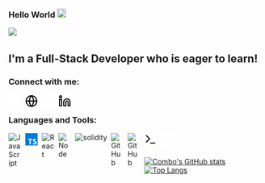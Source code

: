 ### Hello World <img src="https://raw.githubusercontent.com/MartinHeinz/MartinHeinz/master/wave.gif" alt="" height="18" width="18" />

![](https://user-images.githubusercontent.com/38589050/189494272-c6b31df5-90c5-49f2-a515-fa01baa557a7.gif)

## I'm a Full-Stack Developer who is eager to learn!

### Connect with me:

[<img align="left" alt="website" width="25px" src="./assets/globe-dark.svg" style="padding-right:8px;" />](#gh-dark-mode-only)
[<img align="left" alt="website" width="25px" src="./assets/globe-light.svg" style="padding-right:8px;" />](#gh-light-mode-only)
[<img align="left" alt="linkedin" width="25px" src="./assets/linkedin-dark.svg" style="padding-right:8px;" />](#gh-dark-mode-only)
[<img align="left" alt="linkedin" width="25px" src="./assets/linkedin-light.svg" style="padding-right:8px;" />](#gh-light-mode-only)

<br/>

### Languages and Tools:

[<img align="left" alt="JavaScript" width="25px" src="https://cdn.jsdelivr.net/gh/devicons/devicon/icons/javascript/javascript-original.svg" style="padding-right:8px;" />]() 
[<img align="left" alt="typescript" width="25px" src="https://raw.githubusercontent.com/devicons/devicon/master/icons/typescript/typescript-original.svg" style="padding-right:8px;" />]()
[<img align="left" alt="React" width="25px" src="https://cdn.jsdelivr.net/gh/devicons/devicon/icons/react/react-original.svg" style="padding-right:8px;" />]()
[<img align="left" alt="Node" width="25px" src="https://user-images.githubusercontent.com/38589050/188311118-c44c18cf-5e24-4c3a-b401-c51c70fb7e32.png" style="padding-right:8px;" />]()
[<img align="left" alt="solidity" height="25px" src="https://user-images.githubusercontent.com/38589050/188310267-92dcee72-6c1e-4637-8026-93aa3d3ceb53.png" style="padding-right:8px;" />]()
[<img align="left" alt="GitHub" width="25px" src="https://user-images.githubusercontent.com/3369400/139447912-e0f43f33-6d9f-45f8-be46-2df5bbc91289.png" style="padding-right:8px;" />](#gh-dark-mode-only)
[<img align="left" alt="GitHub" width="25px" src="https://user-images.githubusercontent.com/3369400/139448065-39a229ba-4b06-434b-bc67-616e2ed80c8f.png" style="padding-right:8px;" />](#gh-light-mode-only)
[<img align="left" alt="Terminal" width="25px" src="./assets/terminal-light.svg" style="padding-right:8px;" />](#gh-light-mode-only)
[<img align="left" alt="Terminal" width="25px" src="./assets/terminal-dark.svg" style="padding-right:8px;" />](#gh-dark-mode-only)

<br/><br/>

[![Combo's GitHub stats](https://github-readme-stats.vercel.app/api?username=iamcombo&theme=algolia&show_icons=true)](https://github.com/iamcombo)
[![Top Langs](https://github-readme-stats.vercel.app/api/top-langs/?username=iamcombo&theme=algolia&layout=compact)](https://github.com/iamcombo)
